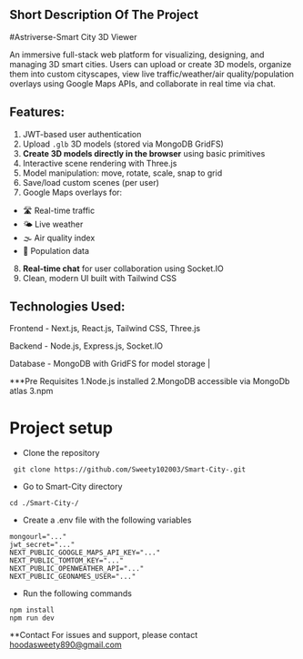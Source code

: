 ## Short Description Of The Project

#Astriverse-Smart City 3D Viewer

An immersive full-stack web platform for visualizing, designing, and managing 3D smart cities. Users can upload or create 3D models, organize them into custom cityscapes, view live traffic/weather/air quality/population overlays using Google Maps APIs, and collaborate in real time via chat.

## Features:
1. JWT-based user authentication
2. Upload `.glb` 3D models (stored via MongoDB GridFS)
3. **Create 3D models directly in the browser** using basic primitives
4. Interactive scene rendering with Three.js
5. Model manipulation: move, rotate, scale, snap to grid
6. Save/load custom scenes (per user)
7. Google Maps overlays for:
  - 🛣️ Real-time traffic
  - 🌤️ Live weather
  - 🌫️ Air quality index
  - 👥 Population data
8. **Real-time chat** for user collaboration using Socket.IO
9. Clean, modern UI built with Tailwind CSS


## Technologies Used:

Frontend - Next.js, React.js, Tailwind CSS, Three.js   

Backend - Node.js, Express.js, Socket.IO 

Database - MongoDB with GridFS for model storage         |

***Pre Requisites
1.Node.js installed
2.MongoDB accessible via MongoDb atlas
3.npm

# Project setup
- Clone the repository
```shell
 git clone https://github.com/Sweety102003/Smart-City-.git 
```
- Go to Smart-City directory
```shell
cd ./Smart-City-/ 
```
- Create a .env file with the following variables
```.env
mongourl="..."
jwt_secret="..."
NEXT_PUBLIC_GOOGLE_MAPS_API_KEY="..."
NEXT_PUBLIC_TOMTOM_KEY="..."
NEXT_PUBLIC_OPENWEATHER_API="..."
NEXT_PUBLIC_GEONAMES_USER="..."
```
- Run the following commands
``` shell
npm install
npm run dev
```
**Contact
For issues and support, please contact hoodasweety890@gmail.com

